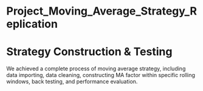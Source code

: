 # Project_Moving_Average_Strategy_Replication 

# Strategy Construction & Testing

We achieved a complete process of moving average strategy, including data importing, data cleaning, constructing MA factor within specific rolling windows, back testing, and performance evaluation.
